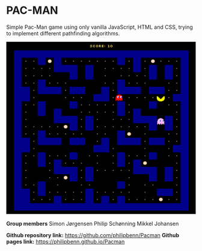 # __PAC-MAN__

Simple Pac-Man game using only vanilla JavaScript, HTML and CSS, trying to implement different pathfinding algorithms.

<img src="pacman-dsa.png">

__Group members__
Simon Jørgensen
Philip Schønning
Mikkel Johansen

__Github repository link:__
https://github.com/philipbenn/Pacman
__Github pages link:__
https://philipbenn.github.io/Pacman